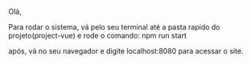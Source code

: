 Olá,

Para rodar o sistema, vá pelo seu terminal até a pasta rapido do projeto(project-vue)
e rode o comando:
npm run start

após, vá no seu navegador e digite localhost:8080 para acessar o site.
